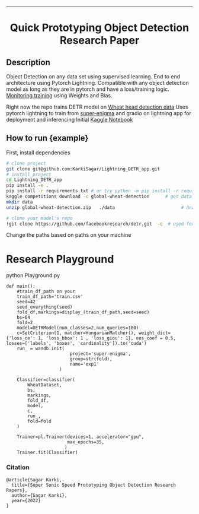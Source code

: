 ---

<div align="center">    
 
# Quick Prototyping Object Detection Research Paper    


</div>
 
 
## Description   
Object Detection on any data set using supervised learning.
End to end architecture using Pytorch Lightning. 
Compatible with any object detection model as long as they are in pytorch and have a loss/training logic.
[Monitoring training](https://wandb.ai/karkisa/Super_Enigma/runs/3apwmdvb?workspace=user-karkisa) using Weights and Bias.


Right now the repo trains DETR model on [Wheat head detection data](https://www.kaggle.com/competitions/global-wheat-detection/data)
Uses pytorch lightning to train from [super-enigma](https://github.com/karkisa/super-enigma.git) and gradio on lightning app for deployment and inferencing
Initial [Kaggle Notebook](https://www.kaggle.com/code/karkisa/small-object-detection-using-pytorch-lightning)

## How to run {example}
First, install dependencies   
```bash
# clone project   
git clone git@github.com:KarkiSagar/Lightning_DETR_app.git
# install project   
cd Lightning_DETR_app
pip install -e .   
pip install -r requirements.txt # or try python -m pip install -r requirements.txt
kaggle competitions download -c global-wheat-detection      # get data from kaggle
mkdir data
unzip global-wheat-detection.zip   ./data                         # unzip the data 

# clone your model's repo
!git clone https://github.com/facebookresearch/detr.git  -q  # used for loss function , architecture and training logic
 ```   

Change the paths based on paths on your machine
# Research Playground
python Playground.py    
```
def main():
    #train_df_path on your 
    train_df_path='train.csv'
    seed=42
    seed_everything(seed)
    fold_df,markings=display_(train_df_path,seed=seed)
    bs=64
    fold=2
    model=DETRModel(num_classes=2,num_queries=100)
    c=SetCriterion(1, matcher=HungarianMatcher(), weight_dict={'loss_ce': 1, 'loss_bbox': 1 , 'loss_giou': 1}, eos_coef = 0.5, losses=['labels', 'boxes', 'cardinality']).to('cuda')
    run_ = wandb.init(
                        project='super-enigma',
                        group=str(fold),
                        name='exp1'
                    )

    Classifier=classifier(
        WheatDataset,
        bs,
        markings,
        fold_df,
        model,
        c,
        run_,
        fold=fold
    )
    
    Trainer=pl.Trainer(devices=1, accelerator="gpu",
                       max_epochs=35,
                      )
    Trainer.fit(Classifier)
```

### Citation   
```
@article{Sagar Karki,
  title={Super Sonic Speed Prototyping Object Detection Research Rapers},
  author={Sagar Karki},
  year={2022}
}
```   
